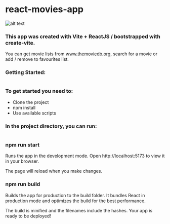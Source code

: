 # react-movies-app
![alt text](https://github.com/[username]/[reponame]/blob/[branch]/preview.png?raw=true)

### This app was created with Vite + ReactJS / bootstrapped with create-vite.
 You can get movie lists from www.themoviedb.org, search for a movie or add / remove to favourites list.

### Getting Started:
#
### To get started you need to:

 * Clone the project
 * npm install
 * Use available scripts

### In the project directory, you can run:
#
### npm run start
 Runs the app in the development mode.
 Open http://localhost:5173 to view it in your browser.

 The page will reload when you make changes.

### npm run build
 Builds the app for production to the build folder.
 It bundles React in production mode and optimizes the build for the best performance.

 The build is minified and the filenames include the hashes.
 Your app is ready to be deployed!
